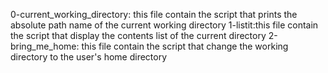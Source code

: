 0-current_working_directory: this file contain the script that prints the absolute path name of the current working directory
1-listit:this file contain the script that display the contents list of the current directory
2-bring_me_home: this file contain the script that change the working directory to the user's home directory
